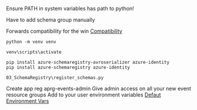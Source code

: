 Ensure PATH in system variables has path to python!

Have to add schema group manually

Forwards compatibility for the win
[Compatibility](https://stevenheidel.medium.com/backward-vs-forward-compatibility-9c03c3db15c9#:~:text=Backward%20compatibility%20means%20that%20readers,writers%20with%20a%20newer%20schema.)

```
python -m venv venv
```

```
venv\scripts\activate
```

```
pip install azure-schemaregistry-avroserializer azure-identity
pip install azure-schemaregistry azure-identity
```

```
03_SchemaRegistry\register_schemas.py
```

Create app reg aprg-events-admin
Give admin access on all your new event resource groups
Add to your user environment variables
[Defaut Environment Vars](https://docs.microsoft.com/en-us/python/api/overview/azure/identity-readme?view=azure-python#environment-variables)